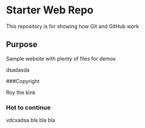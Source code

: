 # Starter Web Repo

This repository is for showing how Git and GitHub work

## Purpose

Sample website with plenty of files for demos

dsadasda

###Copyright

Roy the kink

### Hot to continue
vdcxadsa bla bla bla 